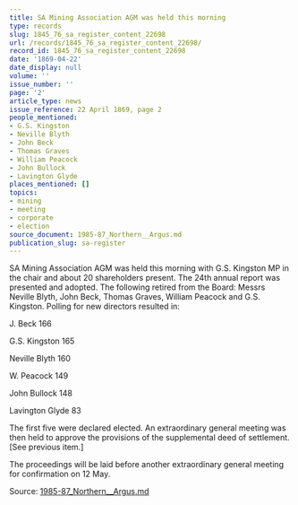 ```yaml
---
title: SA Mining Association AGM was held this morning
type: records
slug: 1845_76_sa_register_content_22698
url: /records/1845_76_sa_register_content_22698/
record_id: 1845_76_sa_register_content_22698
date: '1869-04-22'
date_display: null
volume: ''
issue_number: ''
page: '2'
article_type: news
issue_reference: 22 April 1869, page 2
people_mentioned:
- G.S. Kingston
- Neville Blyth
- John Beck
- Thomas Graves
- William Peacock
- John Bullock
- Lavington Glyde
places_mentioned: []
topics:
- mining
- meeting
- corporate
- election
source_document: 1985-87_Northern__Argus.md
publication_slug: sa-register
---
```


SA Mining Association AGM was held this morning with G.S. Kingston MP in the chair and about 20 shareholders present.  The 24th annual report was presented and adopted.  The following retired from the Board: Messrs Neville Blyth, John Beck, Thomas Graves, William Peacock and G.S. Kingston.  Polling for new directors resulted in:

J. Beck	166

G.S. Kingston	165

Neville Blyth	160

W. Peacock	149

John Bullock	148

Lavington Glyde	83

The first five were declared elected.  An extraordinary general meeting was then held to approve the provisions of the supplemental deed of settlement.  [See previous item.]

The proceedings will be laid before another extraordinary general meeting for confirmation on 12 May.

Source: [1985-87_Northern__Argus.md](/downloads/markdown/1985-87_Northern__Argus.md)
